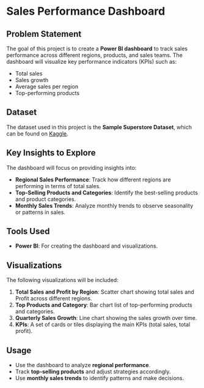 # Sales Performance Dashboard

## Problem Statement
The goal of this project is to create a **Power BI dashboard** to track sales performance across different regions, products, and sales teams. The dashboard will visualize key performance indicators (KPIs) such as:

- Total sales
- Sales growth
- Average sales per region
- Top-performing products

## Dataset
The dataset used in this project is the **Sample Superstore Dataset**, which can be found on [Kaggle](https://www.kaggle.com/datasets/vivek468/superstore-dataset-final).

## Key Insights to Explore
The dashboard will focus on providing insights into:

- **Regional Sales Performance**: Track how different regions are performing in terms of total sales.
- **Top-Selling Products and Categories**: Identify the best-selling products and product categories.
- **Monthly Sales Trends**: Analyze monthly trends to observe seasonality or patterns in sales.

## Tools Used
- **Power BI**: For creating the dashboard and visualizations.

## Visualizations
The following visualizations will be included:

1. **Total Sales and Profit by Region**: Scatter chart showing total sales and Profit across different regions.
2. **Top Products and Category**: Bar chart list of top-performing products and categories.
3. **Quarterly Sales Growth**: Line chart showing the sales growth over time.
4. **KPIs**: A set of cards or tiles displaying the main KPIs (total sales, total profit).

## Usage
- Use the dashboard to analyze **regional performance**.
- Track **top-selling products** and adjust strategies accordingly.
- Use **monthly sales trends** to identify patterns and make decisions.
